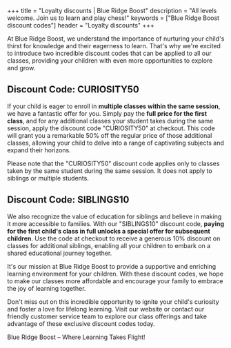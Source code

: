 +++
title = "Loyalty discounts | Blue Ridge Boost"
description = "All levels welcome. Join us to learn and play chess!"
keywords = ["Blue Ridge Boost discount codes"]
header = "Loyalty discounts"
+++

<div class="container p-5">
<p>At Blue Ridge Boost, we understand the importance of nurturing your child's thirst for knowledge and their eagerness to learn. That's why we're excited to introduce two incredible discount codes that can be applied to all our classes, providing your children with even more opportunities to explore and grow.</p>
<h2>Discount Code: CURIOSITY50</h2>
<p>If your child is eager to enroll in <b>multiple classes within the same session</b>, we have a fantastic offer for you. Simply pay the <b>full price for the first class</b>, and for any additional classes your student takes during the same session, apply the discount code "CURIOSITY50" at checkout. This code will grant you a remarkable 50% off the regular price of those additional classes, allowing your child to delve into a range of captivating subjects and expand their horizons.</p>
<p>Please note that the "CURIOSITY50" discount code applies only to classes taken by the same student during the same session. It does not apply to siblings or multiple students.</p>
<h2>Discount Code: SIBLINGS10</h2>
<p>We also recognize the value of education for siblings and believe in making it more accessible to families. With our "SIBLINGS10" discount code, <b>paying for the first child's class in full unlocks a special offer for subsequent children</b>. Use the code at checkout to receive a generous 10% discount on classes for additional siblings, enabling all your children to embark on a shared educational journey together.</p>
<p>It's our mission at Blue Ridge Boost to provide a supportive and enriching learning environment for your children. With these discount codes, we hope to make our classes more affordable and encourage your family to embrace the joy of learning together.</p>
<p>Don't miss out on this incredible opportunity to ignite your child's curiosity and foster a love for lifelong learning. Visit our website or contact our friendly customer service team to explore our class offerings and take advantage of these exclusive discount codes today.</p>
<p></p>

Blue Ridge Boost – Where Learning Takes Flight!

</div>